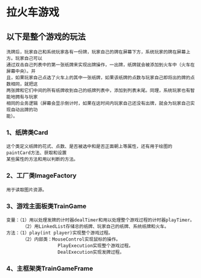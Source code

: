 拉火车游戏
============

以下是整个游戏的玩法
----------------------

    洗牌后，玩家自己和系统玩家各有一份牌，玩家自己的牌在屏幕下方，系统玩家的牌在屏幕上方。玩家自己可以
    通过双击自己列表中的第一张纸牌来实现出牌操作，一出牌，纸牌就会被添加到火车中（火车在屏幕中央）。并
    且，如果玩家自己点选了火车上的其中一张纸牌，如果该纸牌的点数与玩家自己即将出的牌的点数相同，就把这
    两张牌和它们中间的所有纸牌收到自己的纸牌列表中，添加到列表末尾。同理，系统玩家也有智能地拥有与玩家
    相同的业务逻辑（屏幕会显示倒计时，如果在这时间内玩家自己还没有出牌，就会为玩家自己实现自动出牌的功
    能）。

### 1、纸牌类Card

    这个类定义纸牌的花式、点数、是否被选中和是否正面朝上等属性，还有用于绘图的paintCard方法、获取和设置
    某些属性的方法和用以判断的方法。
    
### 2、工厂类ImageFactory

    用于读取图片资源。
    
### 3、游戏主面板类TrainGame

    变量：（1）用以处理发牌的计时器dealTimer和用以处理整个游戏过程的计时器playTimer。
          （2）用LinkedList存储总的纸牌、玩家自己的纸牌、系统纸牌和火车。
    方法：（1）play(int player)实现整个游戏过程。
          （2）内部类：MouseControl实现鼠标的操作。
                       PlayExecution实现整个游戏过程。
                       DealExecution实现发牌过程。

### 4、主框架类TrainGameFrame
